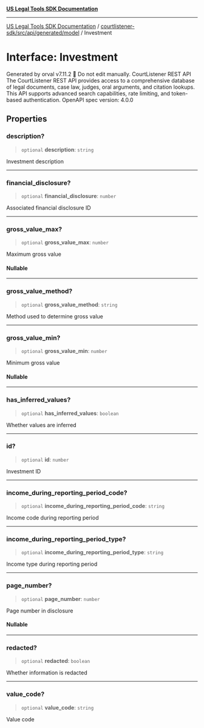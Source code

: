 [**US Legal Tools SDK Documentation**](../../../../../../README.md)

***

[US Legal Tools SDK Documentation](../../../../../../README.md) / [courtlistener-sdk/src/api/generated/model](../README.md) / Investment

# Interface: Investment

Generated by orval v7.11.2 🍺
Do not edit manually.
CourtListener REST API
The CourtListener REST API provides access to a comprehensive database of legal documents, case law, judges, oral arguments, and citation lookups. This API supports advanced search capabilities, rate limiting, and token-based authentication.
OpenAPI spec version: 4.0.0

## Properties

### description?

> `optional` **description**: `string`

Investment description

***

### financial\_disclosure?

> `optional` **financial\_disclosure**: `number`

Associated financial disclosure ID

***

### gross\_value\_max?

> `optional` **gross\_value\_max**: `number`

Maximum gross value

#### Nullable

***

### gross\_value\_method?

> `optional` **gross\_value\_method**: `string`

Method used to determine gross value

***

### gross\_value\_min?

> `optional` **gross\_value\_min**: `number`

Minimum gross value

#### Nullable

***

### has\_inferred\_values?

> `optional` **has\_inferred\_values**: `boolean`

Whether values are inferred

***

### id?

> `optional` **id**: `number`

Investment ID

***

### income\_during\_reporting\_period\_code?

> `optional` **income\_during\_reporting\_period\_code**: `string`

Income code during reporting period

***

### income\_during\_reporting\_period\_type?

> `optional` **income\_during\_reporting\_period\_type**: `string`

Income type during reporting period

***

### page\_number?

> `optional` **page\_number**: `number`

Page number in disclosure

#### Nullable

***

### redacted?

> `optional` **redacted**: `boolean`

Whether information is redacted

***

### value\_code?

> `optional` **value\_code**: `string`

Value code
